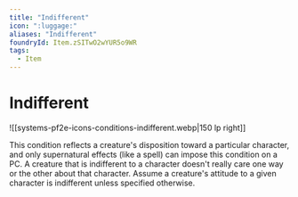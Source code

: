 ```yaml
---
title: "Indifferent"
icon: ":luggage:"
aliases: "Indifferent"
foundryId: Item.zSITwO2wYUR5o9WR
tags:
  - Item
---
```


# Indifferent
![[systems-pf2e-icons-conditions-indifferent.webp|150 lp right]]

This condition reflects a creature's disposition toward a particular character, and only supernatural effects (like a spell) can impose this condition on a PC. A creature that is indifferent to a character doesn't really care one way or the other about that character. Assume a creature's attitude to a given character is indifferent unless specified otherwise.


